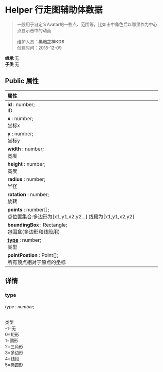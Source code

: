# Helper 行走图辅助体数据
>一般用于自定义Avatar的一些点、范围等，比如击中角色后以哪里作为中心点显示击中的动画<br><br>
>维护人员：**黑暗之神KDS**  
>创建时间：2018-12-09

**继承**  无<br>
**子类**  无<br>
## **Public 属性**
|<div style="width:1000px;text-align:left">属性</div>   |
| ---  |
| **id** : number;<br>ID  |
| **x** : number;<br>坐标x  |
| **y** : number;<br>坐标y  |
| **width** : number;<br>宽度  |
| **height** : number;<br>高度  |
| **radius** : number;<br>半径  |
| **rotation** : number;<br>旋转  |
| **points** : number[];<br>点位置集合:多边形为[x1,y1,x2,y2...] 线段为[x1,y1,x2,y2]  |
| **boundingBox** : Rectangle;<br>包围盒(多边形和线段用)  |
| **[type](#type)** : number;<br>类型  |
| **pointPostion** : Point[];<br>所有顶点相对于原点的坐标  |



## 详情

### type
###### type : number;
类型<br>
-1=无<br>
0=矩形<br>
1=圆形<br>
2=三角形<br>
3=多边形<br>
4=线段<br>
5=椭圆形




